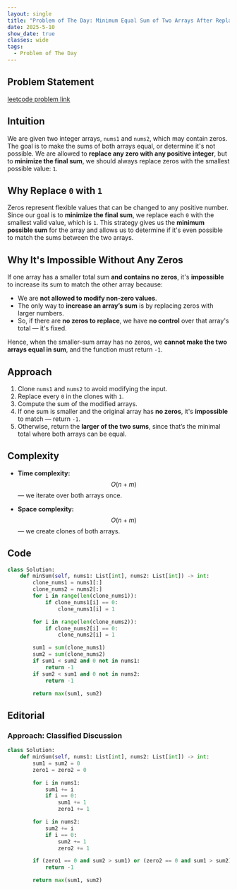 ```yaml
---
layout: single
title: "Problem of The Day: Minimum Equal Sum of Two Arrays After Replacing Zeros"
date: 2025-5-10
show_date: true
classes: wide
tags:
  - Problem of The Day
---
```


## Problem Statement

[leetcode problem link](https://leetcode.com/problems/minimum-equal-sum-of-two-arrays-after-replacing-zeros/description/?envType=daily-question&envId=2025-05-10)

## Intuition

We are given two integer arrays, `nums1` and `nums2`, which may contain zeros. The goal is to make the sums of both arrays equal, or determine it's not possible. We are allowed to **replace any zero with any positive integer**, but to **minimize the final sum**, we should always replace zeros with the smallest possible value: `1`.

## Why Replace `0` with `1`

Zeros represent flexible values that can be changed to any positive number. Since our goal is to **minimize the final sum**, we replace each `0` with the smallest valid value, which is `1`. This strategy gives us the **minimum possible sum** for the array and allows us to determine if it's even possible to match the sums between the two arrays.

## Why It's Impossible Without Any Zeros

If one array has a smaller total sum **and contains no zeros**, it's **impossible** to increase its sum to match the other array because:

- We are **not allowed to modify non-zero values**.
- The only way to **increase an array’s sum** is by replacing zeros with larger numbers.
- So, if there are **no zeros to replace**, we have **no control** over that array's total — it's fixed.

Hence, when the smaller-sum array has no zeros, we **cannot make the two arrays equal in sum**, and the function must return `-1`.

## Approach

1. Clone `nums1` and `nums2` to avoid modifying the input.
2. Replace every `0` in the clones with `1`.
3. Compute the sum of the modified arrays.
4. If one sum is smaller and the original array has **no zeros**, it's **impossible** to match — return `-1`.
5. Otherwise, return the **larger of the two sums**, since that’s the minimal total where both arrays can be equal.

## Complexity

- **Time complexity:**  
  $$O(n + m)$$ — we iterate over both arrays once.

- **Space complexity:**  
  $$O(n + m)$$ — we create clones of both arrays.

## Code

```python
class Solution:
    def minSum(self, nums1: List[int], nums2: List[int]) -> int:
        clone_nums1 = nums1[:]
        clone_nums2 = nums2[:]
        for i in range(len(clone_nums1)):
            if clone_nums1[i] == 0:
                clone_nums1[i] = 1

        for i in range(len(clone_nums2)):
            if clone_nums2[i] == 0:
                clone_nums2[i] = 1

        sum1 = sum(clone_nums1)
        sum2 = sum(clone_nums2)
        if sum1 < sum2 and 0 not in nums1:
            return -1
        if sum2 < sum1 and 0 not in nums2:
            return -1

        return max(sum1, sum2)
```

## Editorial

### Approach: Classified Discussion

```python
class Solution:
    def minSum(self, nums1: List[int], nums2: List[int]) -> int:
        sum1 = sum2 = 0
        zero1 = zero2 = 0

        for i in nums1:
            sum1 += i
            if i == 0:
                sum1 += 1
                zero1 += 1

        for i in nums2:
            sum2 += i
            if i == 0:
                sum2 += 1
                zero2 += 1

        if (zero1 == 0 and sum2 > sum1) or (zero2 == 0 and sum1 > sum2):
            return -1

        return max(sum1, sum2)
```
